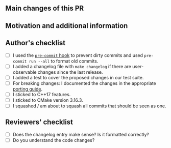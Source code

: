## Main changes of this PR


## Motivation and additional information

<!--
Short rational why preCICE needs this change. If this is already described in an issue a link to that issue (closes #123) is sufficient.
-->

## Author's checklist

* [ ] I used the [`pre-commit` hook](https://precice.org/dev-docs-dev-tooling.html#setting-up-pre-commit) to prevent dirty commits and used `pre-commit run --all` to format old commits.
* [ ] I added a changelog file with `make changelog` if there are user-observable changes since the last release.
* [ ] I added a test to cover the proposed changes in our test suite.
* [ ] For breaking changes: I documented the changes in the appropriate [porting guide](https://precice.org/couple-your-code-porting-overview.html).
* [ ] I sticked to C++17 features.
* [ ] I sticked to CMake version 3.16.3.
* [ ] I squashed / am about to squash all commits that should be seen as one.

## Reviewers' checklist

<!-- Tag people next to each point and add points for specific questions -->

* [ ] Does the changelog entry make sense? Is it formatted correctly?
* [ ] Do you understand the code changes?

<!-- add more questions/tasks if necessary -->

